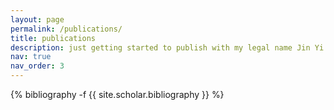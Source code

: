 ```yaml
---
layout: page
permalink: /publications/
title: publications
description: just getting started to publish with my legal name Jin Yi Li
nav: true
nav_order: 3
---
```

<!-- _pages/publications.md -->
<div class="publications">

{% bibliography -f {{ site.scholar.bibliography }} %}

</div>
